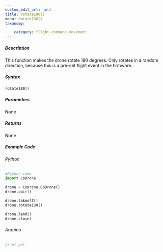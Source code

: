 ```yaml
---
custom_edit_url: null
title: rotate180()
menu: rotate180()
taxonomy:

	category: flight-command-movement
---
```


##### Description

This function makes the drone rotate 180 degrees. Only rotates in a random direction, because this is a pre-set flight event in the firmware.

##### Syntax
```rotate180()```

##### Parameters

None

##### Returns

None

##### Example Code
###### Python
```python
#Python code
import CoDrone

drone = CoDrone.CoDrone()
drone.pair()

drone.takeoff()
drone.rotate180()

drone.land()
drone.close(
```

###### Arduino
```c
//not yet
```